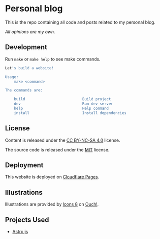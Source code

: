 # Personal blog

This is the repo containing all code and posts related to my personal blog.

_All opinions are my own._

## Development

Run `make` or `make help` to see make commands.

```sh
Let's build a website!

Usage:
	make <command>

The commands are:

	build                          Build project
	dev                            Run dev server
	help                           Help command
	install                        Install dependencies
```

## License

Content is released under the [CC BY-NC-SA 4.0](./LICENSE.content) license.

The source code is released under the [MIT](./LICENSE) license.

## Deployment

This website is deployed on [Cloudflare Pages](https://pages.cloudflare.com/).

## Illustrations

Illustrations are provided by [Icons 8](https://icons8.com/illustrations/author/zD2oqC8lLBBA) on [Ouch!](https://icons8.com/illustrations).

## Projects Used

* [Astro.js](https://astro.build/)
